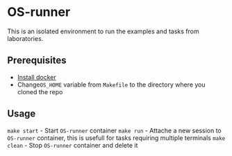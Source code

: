 # OS-runner

This is an isolated environment to run the examples and tasks from laboratories.

## Prerequisites

- [Install docker](https://docs.docker.com/get-docker/)
- Change`OS_HOME` variable from `Makefile` to the directory where you cloned the repo

## Usage

`make start` - Start `OS-runner` container
`make run`   - Attache a new session to `OS-runner` container, this is usefull for tasks requiring multiple terminals
`make clean` - Stop `OS-runner` container and delete it

